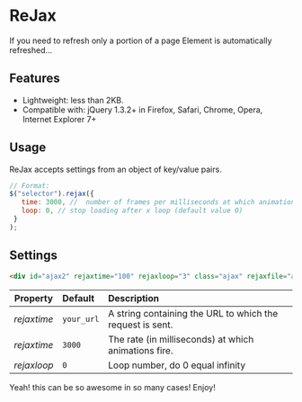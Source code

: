 ReJax
===============


If you need to refresh only a portion of a page
Element is automatically refreshed...

## Features
* Lightweight: less than 2KB.
* Compatible with: jQuery 1.3.2+ in Firefox, Safari, Chrome, Opera, Internet Explorer 7+

## Usage

ReJax accepts settings from an object of key/value pairs.

 ```javascript
 // Format:
 $("selector").rejax({
    time: 3000, //  number of frames per milliseconds at which animations will run (default value 3000)
    loop: 0, // stop loading after x loop (default value 0)
  }
 );
```

## Settings

```html
<div id="ajax2" rejaxtime="100" rejaxloop="3" class="ajax" rejaxfile="ajax2.html"></div>
```

| Property      | Default    | Description                                              |
| ------------- |:-----------|:---------------------------------------------------------|
| *rejaxtime*   | `your_url`    | A string containing the URL to which the request is sent.|
| *rejaxtime*   | `3000`     | The rate (in milliseconds) at which animations fire.     |
| *rejaxloop*   | `0`        | Loop number, do 0 equal infinity                         |



Yeah! this can be so awesome in so many cases!
Enjoy!
